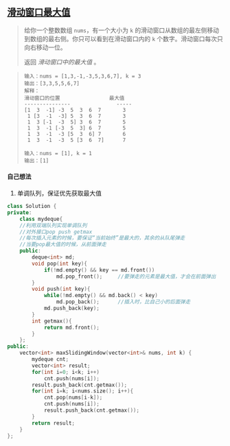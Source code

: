 ## [滑动窗口最大值](https://leetcode.cn/problems/sliding-window-maximum/submissions/474785792/)

> 给你一个整数数组 `nums`，有一个大小为 `k` 的滑动窗口从数组的最左侧移动到数组的最右侧。你只可以看到在滑动窗口内的 `k` 个数字。滑动窗口每次只向右移动一位。
>
> 返回 *滑动窗口中的最大值* 。

> ```
> 输入：nums = [1,3,-1,-3,5,3,6,7], k = 3
> 输出：[3,3,5,5,6,7]
> 解释：
> 滑动窗口的位置                最大值
> ---------------               -----
> [1  3  -1] -3  5  3  6  7       3
>  1 [3  -1  -3] 5  3  6  7       3
>  1  3 [-1  -3  5] 3  6  7       5
>  1  3  -1 [-3  5  3] 6  7       5
>  1  3  -1  -3 [5  3  6] 7       6
>  1  3  -1  -3  5 [3  6  7]      7
> ```
>
> ```
> 输入：nums = [1], k = 1
> 输出：[1]
> ```



#### 自己想法

1. 单调队列，保证优先获取最大值

```c++
class Solution {
private:
    class mydeque{
    //利用双端队列实现单调队列
    //对外接口pop push getmax
    //每次插入元素的时候，要保证“当前始终”是最大的，其余的从队尾弹走
    //当要pop最大值的时候，从前面弹走
    public:
        deque<int> md;
        void pop(int key){
            if(!md.empty() && key == md.front())
                md.pop_front();     //要弹走的元素是最大值，才会在前面弹出
        }
        void push(int key){
            while(!md.empty() && md.back() < key)
                md.pop_back();      //插入时，比自己小的后面弹走
            md.push_back(key);
        }
        int getmax(){
            return md.front();
        }
    };
public:
    vector<int> maxSlidingWindow(vector<int>& nums, int k) {
        mydeque cnt;
        vector<int> result;
        for(int i=0; i<k; i++)
            cnt.push(nums[i]);
        result.push_back(cnt.getmax());
        for(int i=k; i<nums.size(); i++){
            cnt.pop(nums[i-k]);
            cnt.push(nums[i]);
            result.push_back(cnt.getmax());
        }
        return result;
    }
};
```

